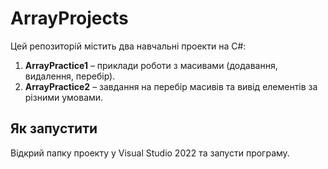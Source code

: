 # ArrayProjects

Цей репозиторій містить два навчальні проекти на C#:

1. **ArrayPractice1** – приклади роботи з масивами (додавання, видалення, перебір).
2. **ArrayPractice2** – завдання на перебір масивів та вивід елементів за різними умовами.

## Як запустити

Відкрий папку проекту у Visual Studio 2022 та запусти програму.
